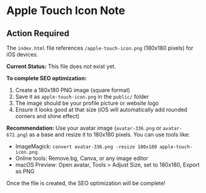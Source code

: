 # Apple Touch Icon Note

## Action Required

The `index.html` file references `/apple-touch-icon.png` (180x180 pixels) for iOS devices.

**Current Status:** This file does not exist yet.

**To complete SEO optimization:**

1. Create a 180x180 PNG image (square format)
2. Save it as `apple-touch-icon.png` in the `public/` folder
3. The image should be your profile picture or website logo
4. Ensure it looks good at that size (iOS will automatically add rounded corners and shine effect)

**Recommendation:** Use your avatar image (`avatar-336.png` or `avatar-672.png`) as a base and resize it to 180x180 pixels. You can use tools like:
- ImageMagick: `convert avatar-336.png -resize 180x180 apple-touch-icon.png`
- Online tools: Remove.bg, Canva, or any image editor
- macOS Preview: Open avatar, Tools > Adjust Size, set to 180x180, Export as PNG

Once the file is created, the SEO optimization will be complete!

